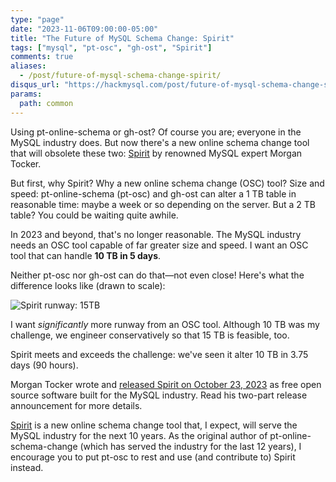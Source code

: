 ```yaml
---
type: "page"
date: "2023-11-06T09:00:00-05:00"
title: "The Future of MySQL Schema Change: Spirit"
tags: ["mysql", "pt-osc", "gh-ost", "Spirit"]
comments: true
aliases:
  - /post/future-of-mysql-schema-change-spirit/
disqus_url: "https://hackmysql.com/post/future-of-mysql-schema-change-spirit/"
params:
  path: common
---
```


Using pt-online-schema or gh-ost?
Of course you are; everyone in the MySQL industry does.
But now there's a new online schema change tool that will obsolete these two: [Spirit](https://github.com/cashapp/spirit) by renowned MySQL expert Morgan Tocker.

<!--more-->

But first, why Spirit? Why a new online schema change (OSC) tool?
Size and speed: pt-online-schema (pt-osc) and gh-ost can alter a 1 TB table in reasonable time: maybe a week or so depending on the server.
But a 2 TB table?
You could be waiting quite awhile.

In 2023 and beyond, that's no longer reasonable.
The MySQL industry needs an OSC tool capable of far greater size and speed.
I want an OSC tool that can handle **10 TB in 5 days**.

Neither pt-osc nor gh-ost can do that&mdash;not even close!
Here's what the difference looks like (drawn to scale):

![Spirit runway: 15TB](/img/spirit_runway.svg)

I want _significantly_ more runway from an OSC tool.
Although 10 TB was my challenge, we engineer conservatively so that 15 TB is feasible, too.

Spirit meets and exceeds the challenge: we've seen it alter 10 TB in 3.75 days (90 hours).

Morgan Tocker wrote and [released Spirit on October 23, 2023](https://code.cash.app/more-resilient-schema-changes-at-scale) as free open source software built for the MySQL industry.
Read his two-part release announcement for more details.


[Spirit](https://github.com/cashapp/spirit) is a new online schema change tool that, I expect, will serve the MySQL industry for the next 10 years.
As the original author of pt-online-schema-change (which has served the industry for the last 12 years), I encourage you to put pt-osc to rest and use (and contribute to) Spirit instead.
